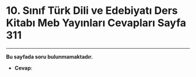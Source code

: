 # 10. Sınıf Türk Dili ve Edebiyatı Ders Kitabı Meb Yayınları Cevapları Sayfa 311

---

**Bu sayfada soru bulunmamaktadır.**

-   **Cevap**: